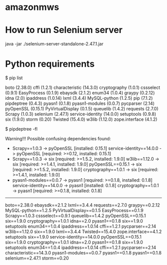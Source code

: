 # amazonmws

How to run Selenium server
===================================

java -jar ./selenium-server-standalone-2.47.1.jar


Python requirements
===================================

$ pip list

boto (2.38.0)
cffi (1.2.1)
characteristic (14.3.0)
cryptography (1.0.1)
cssselect (0.9.1)
EasyProcess (0.1.9)
ebaysdk (2.1.2)
enum34 (1.0.4)
graypy (0.2.12)
idna (2.0)
ipaddress (1.0.14)
lxml (3.4.4)
MySQL-python (1.2.5)
pip (7.1.2)
pipdeptree (0.4.3)
pyasn1 (0.1.8)
pyasn1-modules (0.0.7)
pycparser (2.14)
pyOpenSSL (0.15.1)
PyVirtualDisplay (0.1.5)
queuelib (1.4.2)
requests (2.7.0)
Scrapy (1.0.3)
selenium (2.47.1)
service-identity (14.0.0)
setuptools (0.9.8)
six (1.9.0)
storm (0.20)
Twisted (15.4.0)
w3lib (1.12.0)
zope.interface (4.1.2)


$ pipdeptree -fl

Warning!!! Possible confusing dependencies found:
* Scrapy==1.0.3 -> pyOpenSSL [installed: 0.15.1]
  service-identity==14.0.0 -> pyOpenSSL [required: >=0.12, installed: 0.15.1]
* Scrapy==1.0.3 -> six [required: >=1.5.2, installed: 1.9.0]
  w3lib==1.12.0 -> six [required: >=1.4.1, installed: 1.9.0]
  pyOpenSSL==0.15.1 -> six [required: >=1.5.2, installed: 1.9.0]
  cryptography==1.0.1 -> six [required: >=1.4.1, installed: 1.9.0]
* pyasn1-modules==0.0.7 -> pyasn1 [required: >=0.1.8, installed: 0.1.8]
  service-identity==14.0.0 -> pyasn1 [installed: 0.1.8]
  cryptography==1.0.1 -> pyasn1 [required: >=0.1.8, installed: 0.1.8]
------------------------------------------------------------------------
boto==2.38.0
ebaysdk==2.1.2
    lxml==3.4.4
    requests==2.7.0
graypy==0.2.12
MySQL-python==1.2.5
PyVirtualDisplay==0.1.5
    EasyProcess==0.1.9
Scrapy==1.0.3
    cssselect==0.9.1
    queuelib==1.4.2
    pyOpenSSL==0.15.1
      six==1.9.0
      cryptography==1.0.1
        idna==2.0
        pyasn1==0.1.8
        six==1.9.0
        setuptools
        enum34==1.0.4
        ipaddress==1.0.14
        cffi==1.2.1
          pycparser==2.14
    w3lib==1.12.0
      six==1.9.0
    lxml==3.4.4
    Twisted==15.4.0
      zope.interface==4.1.2
        setuptools
    six==1.9.0
    service-identity==14.0.0
      pyOpenSSL==0.15.1
        six==1.9.0
        cryptography==1.0.1
          idna==2.0
          pyasn1==0.1.8
          six==1.9.0
          setuptools
          enum34==1.0.4
          ipaddress==1.0.14
          cffi==1.2.1
            pycparser==2.14
      characteristic==14.3.0
      pyasn1-modules==0.0.7
        pyasn1==0.1.8
      pyasn1==0.1.8
selenium==2.47.1
storm==0.20